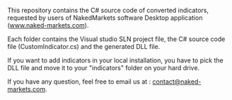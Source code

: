 This repository contains the C# source code of converted indicators, requested by users of NakedMarkets software Desktop application (www.naked-markets.com).

Each folder contains the Visual studio SLN project file, the C# source code file (CustomIndicator.cs) and the generated DLL file.

If you want to add indicators in your local installation, you have to pick the DLL file and move it to your "indicators" folder on your hard drive.

If you have any question, feel free to email us at : contact@naked-markets.com.
